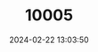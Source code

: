 ---
title: "10005"
category: "Heteromys australis"
draft: false
date: 2024-02-22 13:03:50
languages:
  English: ["Southern Spiny Pocket Mouse"]
---